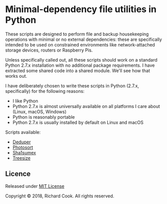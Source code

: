 # Minimal-dependency file utilities in Python

These scripts are designed to perform file and backup housekeeping operations with minimal or no external dependencies: these are specifically intended to be used on constrained environments like network-attached storage devices, routers or Raspberry Pis.

Unless specifically called out, all these scripts should work on a standard Python 2.7.x installation with no additional package requirements. I have extracted some shared code into a shared module. We'll see how that works out.

I have deliberately chosen to write these scripts in Python (2.7.x, specifically) for the following reasons:

* I like Python
* Python 2.7.x is almost universally available on all platforms I care about (Linux, macOS, Windows)
* Python is reasonably portable
* Python 2.7.x is usually installed by default on Linux and macOS

Scripts available:

* [Deduper](DEDUPER.md)
* [Photosort](PHOTOSORT.md)
* [Sha1sumex](SHA1SUMEX.md)
* [Treesize](TREESIZE.md)

## Licence

Released under [MIT License][licence]

Copyright &copy; 2018, Richard Cook. All rights reserved.

[exifread]: https://pypi.org/project/ExifRead/
[find-duplicates]: https://gist.github.com/jinie/b51f75fa1ece7c02ca3f/
[licence]: LICENSE
